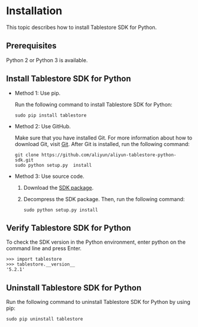 # Installation

This topic describes how to install Tablestore SDK for Python.

## Prerequisites

Python 2 or Python 3 is available.

## Install Tablestore SDK for Python

-   Method 1: Use pip.

    Run the following command to install Tablestore SDK for Python:

    ```
    sudo pip install tablestore
    ```

-   Method 2: Use GitHub.

    Make sure that you have installed Git. For more information about how to download Git, visit [Git](https://git-scm.com/downloads). After Git is installed, run the following command:

    ```
    git clone https://github.com/aliyun/aliyun-tablestore-python-sdk.git
    sudo python setup.py  install              
    ```

-   Method 3: Use source code.
    1.  Download the [SDK package](https://tablestore-doc.oss-cn-hangzhou.aliyuncs.com/aliyun-tablestore-sdk/python/aliyun-tablestore-python-sdk-5.1.0.tar.gz).
    2.  Decompress the SDK package. Then, run the following command:

        ```
        sudo python setup.py install       
        ```


## Verify Tablestore SDK for Python

To check the SDK version in the Python environment, enter python on the command line and press Enter.

```
>>> import tablestore
>>> tablestore.__version__
'5.2.1'       
```

## Uninstall Tablestore SDK for Python

Run the following command to uninstall Tablestore SDK for Python by using pip:

```
sudo pip uninstall tablestore     
```

